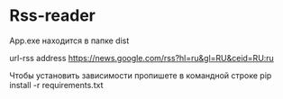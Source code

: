 # Rss-reader

App.exe находится в папке dist

url-rss address https://news.google.com/rss?hl=ru&gl=RU&ceid=RU:ru

Чтобы установить зависимости пропишете в командной строке
pip install -r requirements.txt
